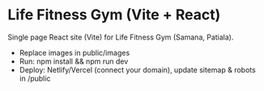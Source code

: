 # Life Fitness Gym (Vite + React)

Single page React site (Vite) for Life Fitness Gym (Samana, Patiala).

- Replace images in public/images
- Run: npm install && npm run dev
- Deploy: Netlify/Vercel (connect your domain), update sitemap & robots in /public

